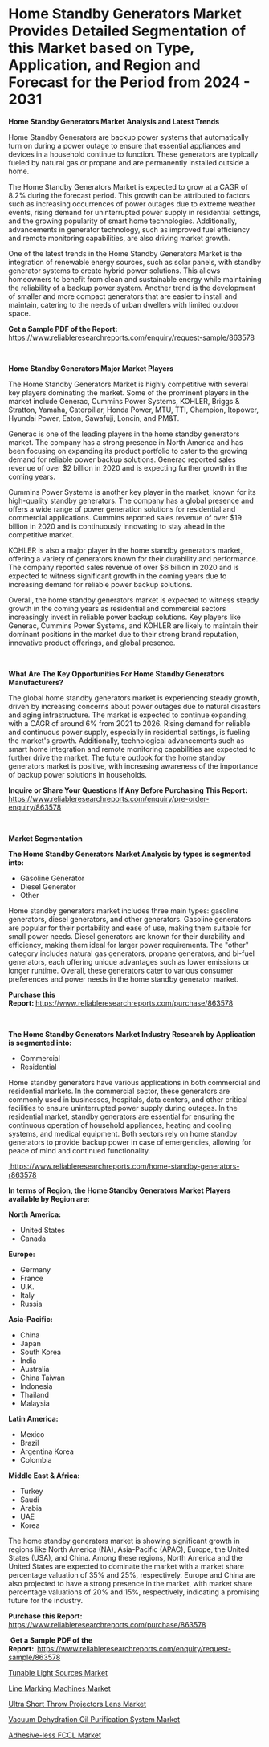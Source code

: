 <p><h1>Home Standby Generators Market Provides Detailed Segmentation of this Market based on Type, Application, and Region and Forecast for the Period from 2024 - 2031</h1></p><p><strong>Home Standby Generators Market Analysis and Latest Trends</strong></p>
<p><p>Home Standby Generators are backup power systems that automatically turn on during a power outage to ensure that essential appliances and devices in a household continue to function. These generators are typically fueled by natural gas or propane and are permanently installed outside a home. </p><p>The Home Standby Generators Market is expected to grow at a CAGR of 8.2% during the forecast period. This growth can be attributed to factors such as increasing occurrences of power outages due to extreme weather events, rising demand for uninterrupted power supply in residential settings, and the growing popularity of smart home technologies. Additionally, advancements in generator technology, such as improved fuel efficiency and remote monitoring capabilities, are also driving market growth.</p><p>One of the latest trends in the Home Standby Generators Market is the integration of renewable energy sources, such as solar panels, with standby generator systems to create hybrid power solutions. This allows homeowners to benefit from clean and sustainable energy while maintaining the reliability of a backup power system. Another trend is the development of smaller and more compact generators that are easier to install and maintain, catering to the needs of urban dwellers with limited outdoor space.</p></p>
<p><strong>Get a Sample PDF of the Report:&nbsp;</strong> <a href="https://www.reliableresearchreports.com/enquiry/request-sample/863578">https://www.reliableresearchreports.com/enquiry/request-sample/863578</a></p>
<p>&nbsp;</p>
<p><strong>Home Standby Generators Major Market Players</strong></p>
<p><p>The Home Standby Generators Market is highly competitive with several key players dominating the market. Some of the prominent players in the market include Generac, Cummins Power Systems, KOHLER, Briggs & Stratton, Yamaha, Caterpillar, Honda Power, MTU, TTI, Champion, Itopower, Hyundai Power, Eaton, Sawafuji, Loncin, and PM&T.</p><p>Generac is one of the leading players in the home standby generators market. The company has a strong presence in North America and has been focusing on expanding its product portfolio to cater to the growing demand for reliable power backup solutions. Generac reported sales revenue of over $2 billion in 2020 and is expecting further growth in the coming years.</p><p>Cummins Power Systems is another key player in the market, known for its high-quality standby generators. The company has a global presence and offers a wide range of power generation solutions for residential and commercial applications. Cummins reported sales revenue of over $19 billion in 2020 and is continuously innovating to stay ahead in the competitive market.</p><p>KOHLER is also a major player in the home standby generators market, offering a variety of generators known for their durability and performance. The company reported sales revenue of over $6 billion in 2020 and is expected to witness significant growth in the coming years due to increasing demand for reliable power backup solutions.</p><p>Overall, the home standby generators market is expected to witness steady growth in the coming years as residential and commercial sectors increasingly invest in reliable power backup solutions. Key players like Generac, Cummins Power Systems, and KOHLER are likely to maintain their dominant positions in the market due to their strong brand reputation, innovative product offerings, and global presence.</p></p>
<p>&nbsp;</p>
<p><strong>What Are The Key Opportunities For Home Standby Generators Manufacturers?</strong></p>
<p><p>The global home standby generators market is experiencing steady growth, driven by increasing concerns about power outages due to natural disasters and aging infrastructure. The market is expected to continue expanding, with a CAGR of around 6% from 2021 to 2026. Rising demand for reliable and continuous power supply, especially in residential settings, is fueling the market's growth. Additionally, technological advancements such as smart home integration and remote monitoring capabilities are expected to further drive the market. The future outlook for the home standby generators market is positive, with increasing awareness of the importance of backup power solutions in households.</p></p>
<p><strong>Inquire or Share Your Questions If Any Before Purchasing This Report:</strong> <a href="https://www.reliableresearchreports.com/enquiry/pre-order-enquiry/863578">https://www.reliableresearchreports.com/enquiry/pre-order-enquiry/863578</a></p>
<p>&nbsp;</p>
<p><strong>Market Segmentation</strong></p>
<p><strong>The Home Standby Generators Market Analysis by types is segmented into:</strong></p>
<p><ul><li>Gasoline Generator</li><li>Diesel Generator</li><li>Other</li></ul></p>
<p><p>Home standby generators market includes three main types: gasoline generators, diesel generators, and other generators. Gasoline generators are popular for their portability and ease of use, making them suitable for small power needs. Diesel generators are known for their durability and efficiency, making them ideal for larger power requirements. The "other" category includes natural gas generators, propane generators, and bi-fuel generators, each offering unique advantages such as lower emissions or longer runtime. Overall, these generators cater to various consumer preferences and power needs in the home standby generator market.</p></p>
<p><strong>Purchase this Report:&nbsp;</strong><a href="https://www.reliableresearchreports.com/purchase/863578">https://www.reliableresearchreports.com/purchase/863578</a></p>
<p>&nbsp;</p>
<p><strong>The Home Standby Generators Market Industry Research by Application is segmented into:</strong></p>
<p><ul><li>Commercial</li><li>Residential</li></ul></p>
<p><p>Home standby generators have various applications in both commercial and residential markets. In the commercial sector, these generators are commonly used in businesses, hospitals, data centers, and other critical facilities to ensure uninterrupted power supply during outages. In the residential market, standby generators are essential for ensuring the continuous operation of household appliances, heating and cooling systems, and medical equipment. Both sectors rely on home standby generators to provide backup power in case of emergencies, allowing for peace of mind and continued functionality.</p></p>
<p><a href="https://www.reliableresearchreports.com/home-standby-generators-r863578">&nbsp;https://www.reliableresearchreports.com/home-standby-generators-r863578</a></p>
<p><strong>In terms of Region, the Home Standby Generators Market Players available by Region are:</strong></p>
<p>
    <p> <strong> North America: </strong>
        <ul>
            <li>United States</li>
            <li>Canada</li>
        </ul>
        </p> 
    <p> <strong> Europe: </strong>
        <ul>
            <li>Germany</li>
            <li>France</li>
            <li>U.K.</li>
            <li>Italy</li>
            <li>Russia</li>
        </ul>
        </p> 
    <p> <strong> Asia-Pacific: </strong>
        <ul>
            <li>China</li>
            <li>Japan</li>
            <li>South Korea</li>
            <li>India</li>
            <li>Australia</li>
            <li>China Taiwan</li>
            <li>Indonesia</li>
            <li>Thailand</li>
            <li>Malaysia</li>
        </ul>
        </p> 
    <p> <strong> Latin America: </strong>
        <ul>
            <li>Mexico</li>
            <li>Brazil</li>
            <li>Argentina Korea</li>
            <li>Colombia</li>
        </ul>
        </p> 
    <p> <strong> Middle East & Africa: </strong>
        <ul>
            <li>Turkey</li>
            <li>Saudi</li>
            <li>Arabia</li>
            <li>UAE</li>
            <li>Korea</li>
        </ul>
    </p>
    </p>
<p><p>The home standby generators market is showing significant growth in regions like North America (NA), Asia-Pacific (APAC), Europe, the United States (USA), and China. Among these regions, North America and the United States are expected to dominate the market with a market share percentage valuation of 35% and 25%, respectively. Europe and China are also projected to have a strong presence in the market, with market share percentage valuations of 20% and 15%, respectively, indicating a promising future for the industry.</p></p>
<p><strong>Purchase this Report: </strong><a href="https://www.reliableresearchreports.com/purchase/863578">https://www.reliableresearchreports.com/purchase/863578</a></p>
<p>&nbsp;<strong>Get a Sample PDF of the Report:&nbsp;&nbsp;</strong><a href="https://www.reliableresearchreports.com/enquiry/request-sample/863578">https://www.reliableresearchreports.com/enquiry/request-sample/863578</a></p>
<p><strong></strong></p>
<p><p><a href="https://www.linkedin.com/pulse/deep-dive-tunable-light-sources-market-itstrends-segmentation-ydu5c?trackingId=2n%2B637INTOSd04NEmn%2F%2FIg%3D%3D">Tunable Light Sources Market</a></p><p><a href="https://github.com/carolinehamilton5656/Market-Research-Report-List-1/blob/main/line-marking-machines-market.md">Line Marking Machines Market</a></p><p><a href="https://www.linkedin.com/pulse/analyzing-ultra-short-throw-projectors-lens-market-bre2e?trackingId=iiyG2rFXSEu01faLPhHrgw%3D%3D">Ultra Short Throw Projectors Lens Market</a></p><p><a href="https://github.com/adriannay56456/Market-Research-Report-List-1/blob/main/vacuum-dehydration-oil-purification-system-market.md">Vacuum Dehydration Oil Purification System Market</a></p><p><a href="https://www.linkedin.com/pulse/adhesive-less-fccl-market-size-segmentation-trends-growth-analysis-cjdgf?trackingId=uMIhy8NKQIKt1K7UGY8Uhg%3D%3D">Adhesive-less FCCL Market</a></p></p>
